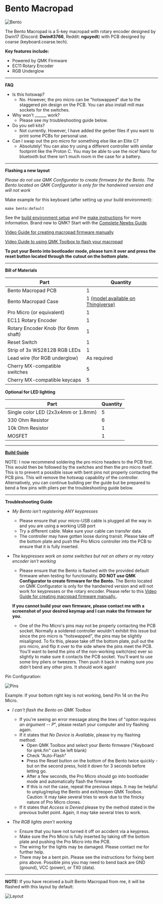 # Bento Macropad


![Bento](https://i.imgur.com/rzgvkcN.jpg)


The Bento Macropad is a 5-key macropad with rotary encoder designed by Dwin17 (Discord: **Dwin#3766**, Reddit: **nguyedt**) with PCB designed by coarse (keyboard.coarse.tech). 

**Key features include:**
- Powered by QMK Firmware
- EC11 Rotary Encoder
- RGB Underglow
________________________________________________________________________________________________________________________________________________________________

**FAQ**

* Is this hotswap? 
  - No. However, the pro micro can be "hotswapped" due to the staggered pin design on the PCB. You can also install mill max sockets for the switches.
* Why won't ______ work? 
  - Please see my troubleshooting guide below.
* Do you sell kits?
  - Not currently. However, I have added the gerber files if you want to print some PCBs for personal use. 
* Can I swap out the pro micro for something else like an Elite C?
  - Absolutely! You can also try using a different controller with similar footprint like the Proton C. You may be able to use the nice! Nano for bluetooth but there isn't much room in the case for a battery.

________________________________________________________________________________________________________________________________________________________________

**Flashing a new layout**

*Please do not use QMK Configurator to create firmware for the Bento. The Bento located on QMK Configurator is only for the handwired version and will not work*

Make example for this keyboard (after setting up your build environment):

    make bento:default

See the [build environment setup](https://docs.qmk.fm/#/getting_started_build_tools) and the [make instructions](https://docs.qmk.fm/#/getting_started_make_guide) for more information. Brand new to QMK? Start with the [Complete Newbs Guide](https://docs.qmk.fm/#/newbs).


[Video Guide for creating macropad firmware manually](https://www.youtube.com/watch?v=-HLV6mUxNnU&list=PLYEUsdlqPD2a3kzQgnF98Prj-4IzZJGYG)

[Video Guide to using QMK Toolbox to flash your macropad](https://www.youtube.com/watch?v=VR53Wo9Z960&t=1s)


**To put your Bento into bootloader mode, please turn it over and press the reset button located through the cutout on the bottom plate.**

________________________________________________________________________________________________________________________________________________________________

**Bill of Materials**

| Part | Quantity |
| --- | --- |
| Bento Macropad PCB | 1 |
| Bento Macropad Case | 1 [(model available on Thingiverse)](https://www.thingiverse.com/thing:4594580) |
| Pro Micro (or equivalent) | 1|
| EC11 Rotary Encoder | 1|
| Rotary Encoder Knob (for 6mm shaft) | 1|
| Reset Switch | 1|
| Strip of 3x WS2812B RGB LEDs| 1|
| Lead wire (for RGB underglow) | As required|
| Cherry MX-compatible switches | 5|
| Cherry MX-compatible keycaps | 5|

**Optional for LED lighting**

| Part | Quantity |
| --- | --- |
| Single color LED (2x3x4mm or 1.8mm)| 5|
| 330 Ohm Resistor | 6|
| 10k Ohm Resistor |1|
| MOSFET | 1| 
________________________________________________________________________________________________________________________________________________________________

[**Build Guide**](https://imgur.com/a/0jkQ31g)

NOTE: I now recommend soldering the pro micro headers to the PCB first. This would then be followed by the switches and then the pro micro itself. This is to prevent a possible issue with bent pins not properly contacting the PCB pins. This will remove the hotswap capability of the controller. Alternatively, you can continue building per the guide but be prepared to bend a few pins with pliers per the troubleshooting guide below. 

________________________________________________________________________________________________________________________________________________________________

**Troubleshooting Guide**

* *My Bento isn't registering ANY keypresses*
  - Please ensure that your micro-USB cable is plugged all the way in and you are using a working USB port
  - Try a different cable. Make sure your cable can transfer data. 
  - The controller may have gotten loose during transit. Please take off the bottom plate and push the Pro Micro controller into the PCB to ensure that it is fully inserted.

* *The keypresses work on some switches but not on others or my rotary encoder isn't working*
  - Please ensure that the Bento is flashed with the provided default firmware when testing for functionality. **DO NOT use QMK Configurator to create firmware for the Bento.** The Bento located on QMK Configurator is only for the handwired version and will not work for keypresses or the rotary encoder. Please refer to this [Video Guide for creating macropad firmware manually.](https://www.youtube.com/watch?v=-HLV6mUxNnU&list=PLYEUsdlqPD2a3kzQgnF98Prj-4IzZJGYG).
 
  **If you cannot build your own firmware, please contact me with a screenshot of your desired keymap and I can make the firmware for you.**

  - One of the Pro Micro's pins may not be properly contacting the PCB socket. Normally a soldered controller wouldn't exhibit this issue but since the pro micro is "hotswapped", the pins may be slightly misaligned. To fix this, please take off the bottom plate, pull out the pro micro, and flip it over to the side where the pins meet the PCB. You'll want to bend the pins of the non-working switch(es) ever so slightly to make sure it contacts the PCB socket. You'll want to use some tiny pliers or tweezers. Then push it back in making sure you didn't bend any other pins. It should work again!
  
 Pin Configuration: 
 
![Pins](https://i.imgur.com/SEvQf43.png)
 
 Example: If your bottom right key is not working, bend Pin 14 on the Pro Micro. 

* *I can't flash the Bento on QMK Toolbox*
  - If you're seeing an error message along the lines of "*option requires an argument -- P*", please restart your computer and try flashing again.
  - If it states that *No Device is Available*, please try my flashing method:
    - Open QMK Toolbox and select your Bento firmware ("Keyboard for qmk.fm" can be left blank)
    - Check "Auto-Flash"
    - Press the Reset button on the bottom of the Bento twice quickly - but on the second press, hold it down for 3 seconds before letting go. 
    - After a few seconds, the Pro Micro should go into bootloader mode and automatically flash the firmware
    - If this is not the case, repeat the previous steps. It may be helpful to unplug/replug the Bento and exit/reopen QMK Toolbox. Caution: It may take several tries to work due to the finicky nature of Pro Micro clones.
   - If it states that *Access is Denied* please try the method stated in the previous bullet point. Again, it may take several tries to work.
   
* *The RGB lights aren't working*
  - Ensure that you have not turned it off on accident via a keypress.
  - Make sure the Pro Micro is fully inserted by taking off the bottom plate and pushing the Pro Micro into the PCB. 
  - The wiring for the lights may be damaged. Please contact me for further help.
  - There may be a bent pin. Please see the instructions for fixing bent pins above. Possible pins you may need to bend back are GND (ground), VCC (power), or TX0 (data). 
________________________________________________________________________________________________________________________________________________________________

**NOTE:** If you have received a built Bento Macropad from me, it will be flashed with this layout by default: 

![Layout](https://i.imgur.com/exSeW4t.png)
